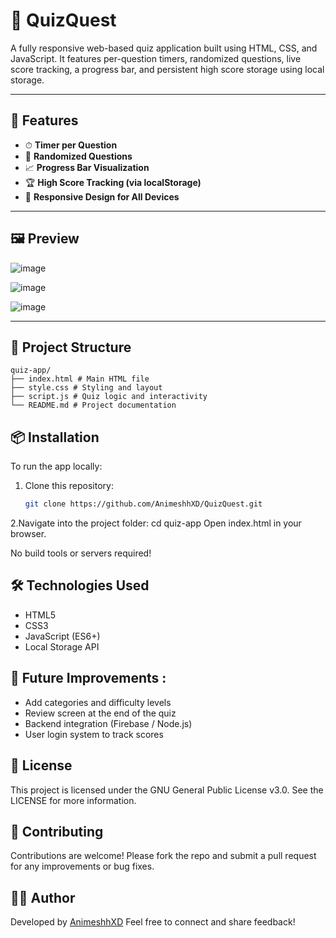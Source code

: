 # 🧠 QuizQuest

A fully responsive web-based quiz application built using HTML, CSS, and JavaScript. It features per-question timers, randomized questions, live score tracking, a progress bar, and persistent high score storage using local storage.

---

## 🚀 Features

- ⏱ **Timer per Question**  
- 🧩 **Randomized Questions**  
- 📈 **Progress Bar Visualization**  
- 🏆 **High Score Tracking (via localStorage)**  
- 📱 **Responsive Design for All Devices**

---

## 🖼 Preview
![image](https://github.com/user-attachments/assets/8fc60240-7dc6-45d1-b17e-e26f8e33c436)

![image](https://github.com/user-attachments/assets/f2594959-e61f-4325-a235-1f7db589506e)

![image](https://github.com/user-attachments/assets/525063e8-15ac-4905-b8e5-df1301e758b1)


---

## 📂 Project Structure
```
quiz-app/
├── index.html # Main HTML file
├── style.css # Styling and layout
├── script.js # Quiz logic and interactivity
└── README.md # Project documentation
```

## 📦 Installation

To run the app locally:

1. Clone this repository:
   ```bash
   git clone https://github.com/AnimeshhXD/QuizQuest.git
2.Navigate into the project folder:
  cd quiz-app
  Open index.html in your browser.

No build tools or servers required!

## 🛠 Technologies Used
- HTML5
- CSS3
- JavaScript (ES6+)
- Local Storage API

## 🧪 Future Improvements :
- Add categories and difficulty levels
- Review screen at the end of the quiz
- Backend integration (Firebase / Node.js)
- User login system to track scores

## 📄 License
This project is licensed under the GNU General Public License v3.0.
See the LICENSE for more information.

## 🤝 Contributing
Contributions are welcome! Please fork the repo and submit a pull request for any improvements or bug fixes.
## 🙋‍♂️ Author
Developed by [AnimeshhXD](github.com/AnimeshhXD)
Feel free to connect and share feedback!

